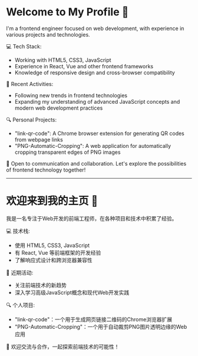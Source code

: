 # Welcome to My Profile 👋

I'm a frontend engineer focused on web development, with experience in various projects and technologies.

💻 Tech Stack:
- Working with HTML5, CSS3, JavaScript
- Experience in React, Vue and other frontend frameworks
- Knowledge of responsive design and cross-browser compatibility

🚀 Recent Activities:
- Following new trends in frontend technologies
- Expanding my understanding of advanced JavaScript concepts and modern web development practices

🔍 Personal Projects:
- "link-qr-code": A Chrome browser extension for generating QR codes from webpage links
- "PNG-Automatic-Cropping": A web application for automatically cropping transparent edges of PNG images

🌟 Open to communication and collaboration. Let's explore the possibilities of frontend technology together!

---

# 欢迎来到我的主页 👋

我是一名专注于Web开发的前端工程师，在各种项目和技术中积累了经验。

💻 技术栈:
- 使用 HTML5, CSS3, JavaScript
- 有 React, Vue 等前端框架的开发经验
- 了解响应式设计和跨浏览器兼容性

🚀 近期活动:
- 关注前端技术的新趋势
- 深入学习高级JavaScript概念和现代Web开发实践

🔍 个人项目:
- "link-qr-code"：一个用于生成网页链接二维码的Chrome浏览器扩展
- "PNG-Automatic-Cropping"：一个用于自动裁剪PNG图片透明边缘的Web应用

🌟 欢迎交流与合作，一起探索前端技术的可能性！
